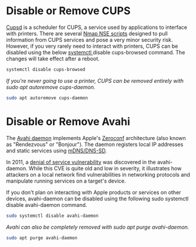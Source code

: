 # Disable or Remove CUPS

[Cupsd](http://manpages.ubuntu.com/manpages/bionic/man8/cups-browsed.8.html) is a scheduler for CUPS, a service used by applications to interface with printers. There are several [Nmap NSE scripts](https://null-byte.wonderhowto.com/how-to/hack-like-pro-using-nmap-scripting-engine-nse-for-reconnaissance-0158681/) designed to pull information from CUPS services and pose a very minor security risk. However, if you very rarely need to interact with printers, CUPS can be disabled using the below [systemctl ](http://manpages.ubuntu.com/manpages/bionic/man1/systemctl.1.html) disable cups-browsed command. The changes will take effect after a reboot.

```bash
systemctl disable cups-browsed
```

_If you're never going to use a printer, CUPS can be removed entirely with sudo apt autoremove cups-daemon._

```bash
sudo apt autoremove cups-daemon
```

# Disable or Remove Avahi

The [Avahi daemon](http://manpages.ubuntu.com/manpages/bionic/man8/avahi-daemon.8.html) implements Apple's [Zeroconf](https://developer.apple.com/bonjour/) architecture (also known as "Rendezvous" or "Bonjour"). The daemon registers local IP addresses and static services using [mDNS/DNS-SD](https://en.wikipedia.org/wiki/Multicast_DNS).

In 2011, a [denial of service vulnerability](https://nvd.nist.gov/vuln/detail/CVE-2011-1002) was discovered in the avahi-daemon. While this CVE is quite old and low in severity, it illustrates how attackers on a local network find vulnerabilities in networking protocols and manipulate running services on a target's device.

If you don't plan on interacting with Apple products or services on other devices, avahi-daemon can be disabled using the following sudo systemctl disable avahi-daemon command.

```bash
sudo systemctl disable avahi-daemon
```

_Avahi can also be completely removed with sudo apt purge avahi-daemon._

```bash
sudo apt purge avahi-daemon
```

